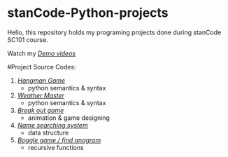 # stanCode-Python-projects

Hello, this repository holds my programing projects done during stanCode SC101 course.

Watch my *[Demo videos]()*

#Project Source Codes:
1. *[Hangman Game](https://drive.google.com/file/d/1AtkL8MnjFDd_Kg6vYiNn3Lh41Ml2rjRy/view?usp=sharing)*
    - python semantics & syntax
2. *[Weather Master](https://drive.google.com/file/d/1llWBLXw5mLtMyvLlTxx518Q0OD4wEZ7b/view?usp=sharing)*
    - python semantics & syntax
3. *[Break out game]()*
    - animation & game designing
4. *[Name searching system]()*
    - data structure
5. *[Boggle game / find anagram]()*
    - recursive functions
